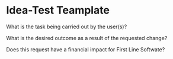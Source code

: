 # Idea-Test Teamplate

What is the task being carried out by the user(s)?

What is the desired outcome as a result of the requested change?

Does this request have a financial impact for First Line Softwate?
